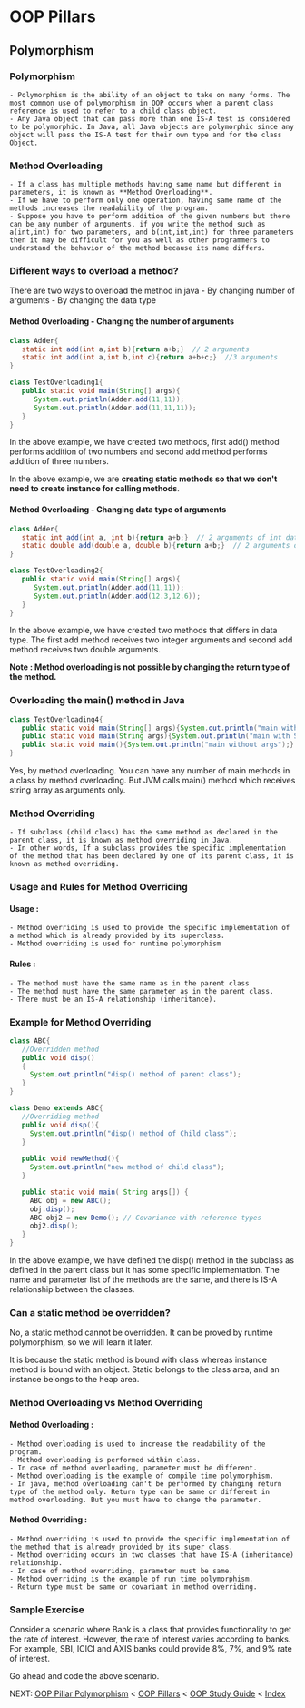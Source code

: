 # OOP Pillars

## Polymorphism

### Polymorphism

    - Polymorphism is the ability of an object to take on many forms. The most common use of polymorphism in OOP occurs when a parent class reference is used to refer to a child class object.
    - Any Java object that can pass more than one IS-A test is considered to be polymorphic. In Java, all Java objects are polymorphic since any object will pass the IS-A test for their own type and for the class Object.

### Method Overloading 

    - If a class has multiple methods having same name but different in parameters, it is known as **Method Overloading**. 
    - If we have to perform only one operation, having same name of the methods increases the readability of the program. 
    - Suppose you have to perform addition of the given numbers but there can be any number of arguments, if you write the method such as a(int,int) for two parameters, and b(int,int,int) for three parameters then it may be difficult for you as well as other programmers to understand the behavior of the method because its name differs. 

### Different ways to overload a method?

There are two ways to overload the method in java
    - By changing number of arguments
    - By changing the data type

#### Method Overloading  - Changing the number of arguments

```java
class Adder{  
   static int add(int a,int b){return a+b;}  // 2 arguments
   static int add(int a,int b,int c){return a+b+c;}  //3 arguments
}  

class TestOverloading1{  
   public static void main(String[] args){  
      System.out.println(Adder.add(11,11));  
      System.out.println(Adder.add(11,11,11));  
   }
} 
```
In the above example, we have created two methods, first add() method performs addition of two numbers and second add method performs addition of three numbers.

In the above example, we are **creating static methods so that we don't need to create instance for calling methods**.

#### Method Overloading - Changing data type of arguments

```java
class Adder{  
   static int add(int a, int b){return a+b;}  // 2 arguments of int data type
   static double add(double a, double b){return a+b;}  // 2 arguments of double data type 
}  

class TestOverloading2{  
   public static void main(String[] args){  
      System.out.println(Adder.add(11,11));  
      System.out.println(Adder.add(12.3,12.6));  
   }
} 
```
In the above example, we have created two methods that differs in data type. The first add method receives two integer arguments and second add method receives two double arguments. 

**Note : Method overloading is not possible by changing the return type of the method.**

### Overloading the main() method in Java

```java
class TestOverloading4{  
   public static void main(String[] args){System.out.println("main with String[]");}  
   public static void main(String args){System.out.println("main with String");}  
   public static void main(){System.out.println("main without args");}  
}  
```

Yes, by method overloading. You can have any number of main methods in a class by method overloading. But JVM calls main() method which receives string array as arguments only. 

### Method Overriding

    - If subclass (child class) has the same method as declared in the parent class, it is known as method overriding in Java. 
    - In other words, If a subclass provides the specific implementation of the method that has been declared by one of its parent class, it is known as method overriding.

### Usage and Rules for Method Overriding

#### Usage : 

    - Method overriding is used to provide the specific implementation of a method which is already provided by its superclass.
    - Method overriding is used for runtime polymorphism

#### Rules : 

    - The method must have the same name as in the parent class
    - The method must have the same parameter as in the parent class.
    - There must be an IS-A relationship (inheritance).

### Example for Method Overriding 

```java
class ABC{
   //Overridden method
   public void disp()
   {
     System.out.println("disp() method of parent class");
   }     
}

class Demo extends ABC{
   //Overriding method
   public void disp(){
     System.out.println("disp() method of Child class");
   }
   
   public void newMethod(){
     System.out.println("new method of child class");
   }

   public static void main( String args[]) {
     ABC obj = new ABC();
     obj.disp();
     ABC obj2 = new Demo(); // Covariance with reference types
     obj2.disp();
   }
}
```

In the above example, we have defined the disp() method in the subclass as defined in the parent class but it has some specific implementation. The name and parameter list of the methods are the same, and there is IS-A relationship between the classes.

### Can a static method be overridden?

No, a static method cannot be overridden. It can be proved by runtime polymorphism, so we will learn it later. 

It is because the static method is bound with class whereas instance method is bound with an object. Static belongs to the class area, and an instance belongs to the heap area. 

### Method Overloading vs Method Overriding

#### Method Overloading : 

    - Method overloading is used to increase the readability of the program. 
    - Method overloading is performed within class. 
    - In case of method overloading, parameter must be different.
    - Method overloading is the example of compile time polymorphism. 
    - In java, method overloading can't be performed by changing return type of the method only. Return type can be same or different in method overloading. But you must have to change the parameter. 
    
#### Method Overriding : 

    - Method overriding is used to provide the specific implementation of the method that is already provided by its super class. 
    - Method overriding occurs in two classes that have IS-A (inheritance) relationship. 
    - In case of method overriding, parameter must be same.
    - Method overriding is the example of run time polymorphism. 
    - Return type must be same or covariant in method overriding. 

### Sample Exercise 

Consider a scenario where Bank is a class that provides functionality to get the rate of interest. However, the rate of interest varies according to banks. For example, SBI, ICICI and AXIS banks could provide 8%, 7%, and 9% rate of interest. 

Go ahead and code the above scenario. 

NEXT: [OOP Pillar Polymorphism](OOP-Pillar-Polymorphism)
< [OOP Pillars](OOP-Pillars)
< [OOP Study Guide](OOP-Study-Guide)
< [Index](Index)
